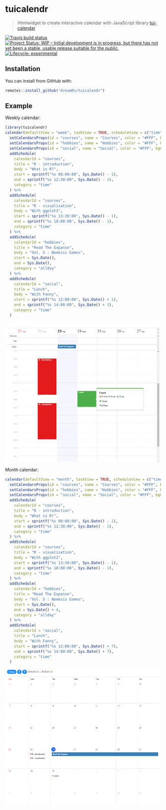 # tuicalendr

> Htmlwidget to create interactive calendar with JavaScript library [tui-calendar](https://github.com/nhn/tui.calendar)

[![Travis build status](https://travis-ci.org/dreamRs/tuicalendr.svg?branch=master)](https://travis-ci.org/dreamRs/tuicalendr)
[![Project Status: WIP – Initial development is in progress, but there has not yet been a stable, usable release suitable for the public.](https://www.repostatus.org/badges/latest/wip.svg)](https://www.repostatus.org/#wip)
[![Lifecycle: experimental](https://img.shields.io/badge/lifecycle-experimental-orange.svg)](https://www.tidyverse.org/lifecycle/#experimental)



## Installation

You can install from GitHub with:

``` r
remotes::install_github("dreamRs/tuicalendr")
```

## Example

Weekly calendar:

``` r
library(tuicalendr)
calendar(defaultView = "week", taskView = TRUE, scheduleView = c("time", "allday")) %>% 
  setCalendarsProps(id = "courses", name = "Courses", color = "#FFF", bgColor = "#E41A1C") %>% 
  setCalendarsProps(id = "hobbies", name = "Hobbies", color = "#FFF", bgColor = "#377EB8") %>% 
  setCalendarsProps(id = "social", name = "Social", color = "#FFF", bgColor = "#4DAF4A") %>% 
  addSchedule(
    calendarId = "courses",
    title = "R - introduction", 
    body = "What is R?",
    start = sprintf("%s 08:00:00", Sys.Date() - 1),
    end = sprintf("%s 12:30:00", Sys.Date() - 1),
    category = "time"
  ) %>% 
  addSchedule(
    calendarId = "courses",
    title = "R - visualisation", 
    body = "With ggplot2",
    start = sprintf("%s 13:30:00", Sys.Date() - 1),
    end = sprintf("%s 18:00:00", Sys.Date() - 1),
    category = "time"
  ) %>% 
  addSchedule(
    calendarId = "hobbies",
    title = "Read The Expanse", 
    body = "Vol. 5 : Nemesis Games",
    start = Sys.Date(),
    end = Sys.Date(),
    category = "allday"
  ) %>% 
  addSchedule(
    calendarId = "social",
    title = "Lunch", 
    body = "With Fanny",
    start = sprintf("%s 12:00:00", Sys.Date() + 1),
    end = sprintf("%s 14:00:00", Sys.Date() + 1),
    category = "time"
  )
```
![](man/figures/example-week.png)


Month calendar:

```r
calendar(defaultView = "month", taskView = TRUE, scheduleView = c("time", "allday"), useNav = TRUE) %>% 
  setCalendarsProps(id = "courses", name = "Courses", color = "#FFF", bgColor = "#E41A1C") %>% 
  setCalendarsProps(id = "hobbies", name = "Hobbies", color = "#FFF", bgColor = "#377EB8") %>% 
  setCalendarsProps(id = "social", name = "Social", color = "#FFF", bgColor = "#4DAF4A") %>% 
  addSchedule(
    calendarId = "courses",
    title = "R - introduction", 
    body = "What is R?",
    start = sprintf("%s 08:00:00", Sys.Date() - 1),
    end = sprintf("%s 12:30:00", Sys.Date() - 1),
    category = "time"
  ) %>% 
  addSchedule(
    calendarId = "courses",
    title = "R - visualisation", 
    body = "With ggplot2",
    start = sprintf("%s 13:30:00", Sys.Date() - 1),
    end = sprintf("%s 18:00:00", Sys.Date() - 1),
    category = "time"
  ) %>% 
  addSchedule(
    calendarId = "hobbies",
    title = "Read The Expanse", 
    body = "Vol. 5 : Nemesis Games",
    start = Sys.Date(),
    end = Sys.Date() + 4,
    category = "allday"
  ) %>% 
  addSchedule(
    calendarId = "social",
    title = "Lunch", 
    body = "With Fanny",
    start = sprintf("%s 12:00:00", Sys.Date() + 7),
    end = sprintf("%s 14:00:00", Sys.Date() + 7),
    category = "time"
  )
```
![](man/figures/example-month.png)


